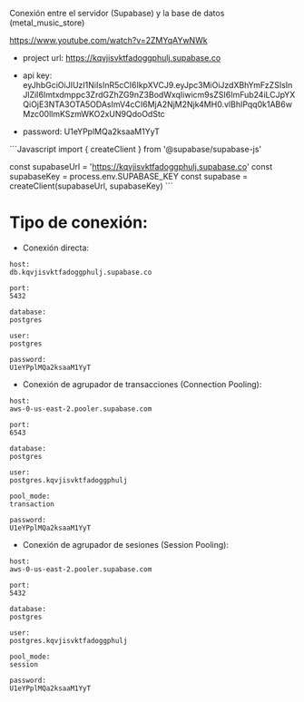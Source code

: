 Conexión entre el servidor (Supabase) y la base de datos (metal_music_store)

https://www.youtube.com/watch?v=2ZMYqAYwNWk


- project url: https://kqvjisvktfadoggphulj.supabase.co
- api key: eyJhbGciOiJIUzI1NiIsInR5cCI6IkpXVCJ9.eyJpc3MiOiJzdXBhYmFzZSIsInJlZiI6Imtxdmppc3ZrdGZhZG9nZ3BodWxqIiwicm9sZSI6ImFub24iLCJpYXQiOjE3NTA3OTA5ODAsImV4cCI6MjA2NjM2Njk4MH0.vlBhIPqq0k1AB6wMzc00llmKSzmWKO2xUN9QdoOdStc

- password: U1eYPplMQa2ksaaM1YyT

´´´Javascript
import { createClient } from '@supabase/supabase-js'

const supabaseUrl = 'https://kqvjisvktfadoggphulj.supabase.co'
const supabaseKey = process.env.SUPABASE_KEY
const supabase = createClient(supabaseUrl, supabaseKey)
´´´


# Tipo de conexión:
- Conexión directa:
```
host:
db.kqvjisvktfadoggphulj.supabase.co

port:
5432

database:
postgres

user:
postgres

password:
U1eYPplMQa2ksaaM1YyT

```

- Conexión de agrupador de transacciones (Connection Pooling): 
```
host:
aws-0-us-east-2.pooler.supabase.com

port:
6543

database:
postgres

user:
postgres.kqvjisvktfadoggphulj

pool_mode:
transaction

password:
U1eYPplMQa2ksaaM1YyT

```

- Conexión de agrupador de sesiones (Session Pooling): 

```
host:
aws-0-us-east-2.pooler.supabase.com

port:
5432

database:
postgres

user:
postgres.kqvjisvktfadoggphulj

pool_mode:
session

password:
U1eYPplMQa2ksaaM1YyT

```

